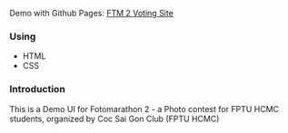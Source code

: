 <span class="demo">Demo with Github Pages: [FTM 2 Voting Site](https://giakhang3005.github.io/giakhang.ftm2/)


<h3>Using</h3>
<ul>
  <li>HTML</li>
  <li>CSS</li>
</ul>

<h3>Introduction</h3>
This is a Demo UI for Fotomarathon 2 - a Photo contest for FPTU HCMC students, organized by Coc Sai Gon Club (FPTU HCMC)


